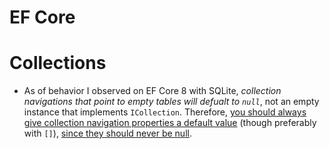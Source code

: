 EF Core
=======

# Collections
- As of behavior I observed on EF Core 8 with SQLite, *collection navigations that point to empty tables will defualt to `null`*, not an empty instance that implements `ICollection`. Therefore, [you should always give collection navigation properties a default value](https://learn.microsoft.com/en-us/ef/core/modeling/relationships/navigations#initialization-of-collection-navigations) (though preferably with `[]`), [since they should never be null](https://learn.microsoft.com/en-us/ef/core/miscellaneous/nullable-reference-types#required-navigation-properties). 


